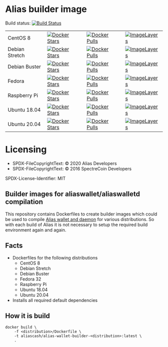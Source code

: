 # Alias builder image

Build status: [![Build Status](https://ci.alias.cash/buildStatus/icon?job=Alias/alias-wallet-builder/develop&build=10)](https://ci.alias.cash/job/Alias/job/alias-wallet-builder/job/develop/)

|                |   |   |    |
|:--             |:--|:--|:---|
| CentOS 8       | [![Docker Stars](https://img.shields.io/docker/stars/aliascash/alias-wallet-builder-centos-8.svg)](https://hub.docker.com/r/aliascash/alias-wallet-builder-centos-8/) | [![Docker Pulls](https://img.shields.io/docker/pulls/aliascash/alias-wallet-builder-centos-8.svg)](https://hub.docker.com/r/aliascash/alias-wallet-builder-centos-8/) | [![ImageLayers](https://images.microbadger.com/badges/image/aliascash/alias-wallet-builder-centos-8.svg)](https://microbadger.com/#/images/aliascash/alias-wallet-builder-centos-8) |
| Debian Stretch | [![Docker Stars](https://img.shields.io/docker/stars/aliascash/alias-wallet-builder-debian-stretch.svg)](https://hub.docker.com/r/aliascash/alias-wallet-builder-debian-stretch/) | [![Docker Pulls](https://img.shields.io/docker/pulls/aliascash/alias-wallet-builder-debian-stretch.svg)](https://hub.docker.com/r/aliascash/alias-wallet-builder-debian-stretch/) | [![ImageLayers](https://images.microbadger.com/badges/image/aliascash/alias-wallet-builder-debian-stretch.svg)](https://microbadger.com/#/images/aliascash/alias-wallet-builder-debian-stretch) |
| Debian Buster  | [![Docker Stars](https://img.shields.io/docker/stars/aliascash/alias-wallet-builder-debian-buster.svg)](https://hub.docker.com/r/aliascash/alias-wallet-builder-debian-buster/) | [![Docker Pulls](https://img.shields.io/docker/pulls/aliascash/alias-wallet-builder-debian-buster.svg)](https://hub.docker.com/r/aliascash/alias-wallet-builder-debian-buster/) | [![ImageLayers](https://images.microbadger.com/badges/image/aliascash/alias-wallet-builder-debian-buster.svg)](https://microbadger.com/#/images/aliascash/alias-wallet-builder-debian-buster) |
| Fedora         | [![Docker Stars](https://img.shields.io/docker/stars/aliascash/alias-wallet-builder-fedora.svg)](https://hub.docker.com/r/aliascash/alias-wallet-builder-fedora/) | [![Docker Pulls](https://img.shields.io/docker/pulls/aliascash/alias-wallet-builder-fedora.svg)](https://hub.docker.com/r/aliascash/alias-wallet-builder-fedora/) | [![ImageLayers](https://images.microbadger.com/badges/image/aliascash/alias-wallet-builder-fedora.svg)](https://microbadger.com/#/images/aliascash/alias-wallet-builder-fedora) |
| Raspberry Pi   | [![Docker Stars](https://img.shields.io/docker/stars/aliascash/alias-wallet-builder-raspi.svg)](https://hub.docker.com/r/aliascash/alias-wallet-builder-raspi/) | [![Docker Pulls](https://img.shields.io/docker/pulls/aliascash/alias-wallet-builder-raspi.svg)](https://hub.docker.com/r/aliascash/alias-wallet-builder-raspi/) | [![ImageLayers](https://images.microbadger.com/badges/image/aliascash/alias-wallet-builder-raspi.svg)](https://microbadger.com/#/images/aliascash/alias-wallet-builder-raspi)   |
| Ubuntu 18.04   | [![Docker Stars](https://img.shields.io/docker/stars/aliascash/alias-wallet-builder-ubuntu-18-04.svg)](https://hub.docker.com/r/aliascash/alias-wallet-builder-ubuntu-18-04/) | [![Docker Pulls](https://img.shields.io/docker/pulls/aliascash/alias-wallet-builder-ubuntu-18-04.svg)](https://hub.docker.com/r/aliascash/alias-wallet-builder-ubuntu-18-04/) | [![ImageLayers](https://images.microbadger.com/badges/image/aliascash/alias-wallet-builder-ubuntu-18-04.svg)](https://microbadger.com/#/images/aliascash/alias-wallet-builder-ubuntu-18-04) |
| Ubuntu 20.04   | [![Docker Stars](https://img.shields.io/docker/stars/aliascash/alias-wallet-builder-ubuntu-20-04.svg)](https://hub.docker.com/r/aliascash/alias-wallet-builder-ubuntu-20-04/) | [![Docker Pulls](https://img.shields.io/docker/pulls/aliascash/alias-wallet-builder-ubuntu-20-04.svg)](https://hub.docker.com/r/aliascash/alias-wallet-builder-ubuntu-20-04/) | [![ImageLayers](https://images.microbadger.com/badges/image/aliascash/alias-wallet-builder-ubuntu-20-04.svg)](https://microbadger.com/#/images/aliascash/alias-wallet-builder-ubuntu-20-04) |

# Licensing

- SPDX-FileCopyrightText: © 2020 Alias Developers
- SPDX-FileCopyrightText: © 2016 SpectreCoin Developers

SPDX-License-Identifier: MIT

## Builder images for aliaswallet/aliaswalletd compilation

This repository contains Dockerfiles to create builder images which could
be used to compile [Alias wallet and daemon](https://github.com/aliascash/alias-wallet)
for various distributions. So with each build of Alias it is not
necessary to setup the required build environment again and again.

## Facts
* Dockerfiles for the following distributions
  * CentOS 8
  * Debian Stretch
  * Debian Buster
  * Fedora 32
  * Raspberry Pi
  * Ubuntu 18.04
  * Ubuntu 20.04
* Installs all required default dependencies

## How it is build
```
docker build \
    -f <distribution>/Dockerfile \
    -t aliascash/alias-wallet-builder-<distribution>:latest \
    .
```
